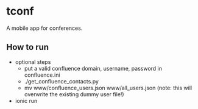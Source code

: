 tconf
=====

A mobile app for conferences.

How to run
----------

* optional steps
  * put a valid confluence domain, username, password in confluence.ini
  * ./get_confluence_contacts.py
  * mv www/confluence_users.json www/all_users.json (note: this will overwrite the existing dummy user file!)
* ionic run <platform>
